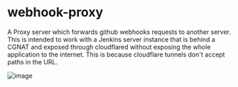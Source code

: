 # webhook-proxy
A Proxy server which forwards github webhooks requests to another server. This is intended to work with a Jenkins server instance that is behind a CGNAT and exposed through cloudflared without exposing the whole application to the internet. This is because cloudflare tunnels don't accept paths in the URL.

![image](https://github.com/user-attachments/assets/a3cdf371-e91a-42d3-8778-3e04e3b48792)

